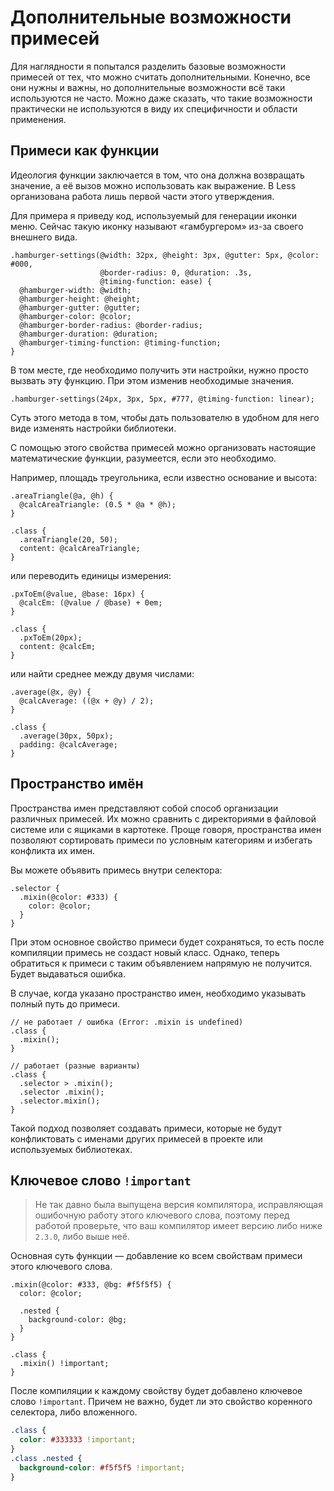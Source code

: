 # Дополнительные возможности примесей

Для наглядности я попытался разделить базовые возможности примесей от тех, что можно считать дополнительными. Конечно, все они нужны и важны, но дополнительные возможности всё таки используются не часто. Можно даже сказать, что такие возможности практически не используются в виду их специфичности и области применения.




## Примеси как функции

Идеология функции заключается в том, что она должна возвращать значение, а её вызов можно использовать как выражение. В Less организована работа лишь первой части этого утверждения.

Для примера я приведу код, используемый для генерации иконки меню. Сейчас такую иконку называют «гамбургером» из-за своего внешнего вида.

```less
.hamburger-settings(@width: 32px, @height: 3px, @gutter: 5px, @color: #000,
                    @border-radius: 0, @duration: .3s,
                    @timing-function: ease) {
  @hamburger-width: @width;
  @hamburger-height: @height;
  @hamburger-gutter: @gutter;
  @hamburger-color: @color;
  @hamburger-border-radius: @border-radius;
  @hamburger-duration: @duration;
  @hamburger-timing-function: @timing-function;
}
```

В том месте, где необходимо получить эти настройки, нужно просто вызвать эту функцию. При этом изменив необходимые значения.

```less
.hamburger-settings(24px, 3px, 5px, #777, @timing-function: linear);
```

Суть этого метода в том, чтобы дать пользователю в удобном для него виде изменять настройки библиотеки.

С помощью этого свойства примесей можно организовать настоящие математические функции, разумеется, если это необходимо.

Например, площадь треугольника, если известно основание и высота:

```less
.areaTriangle(@a, @h) {
  @calcAreaTriangle: (0.5 * @a * @h);
}

.class {
  .areaTriangle(20, 50);
  content: @calcAreaTriangle;
}
```

или переводить единицы измерения:

```less
.pxToEm(@value, @base: 16px) {
  @calcEm: (@value / @base) + 0em;
}

.class {
  .pxToEm(20px);
  content: @calcEm;
}
```

или найти среднее между двумя числами:

```less
.average(@x, @y) {
  @calcAverage: ((@x + @y) / 2);
}

.class {
  .average(30px, 50px);
  padding: @calcAverage;
}
```




## Пространство имён

Пространства имен представляют собой способ организации различных примесей. Их можно сравнить с директориями в файловой системе или с ящиками в картотеке. Проще говоря, пространства имен позволяют сортировать примеси по условным категориям и избегать конфликта их имен.

Вы можете объявить примесь внутри селектора:

```less
.selector {
  .mixin(@color: #333) {
    color: @color;
  }
}
```

При этом основное свойство примеси будет сохраняться, то есть после компиляции примесь не создаст новый класс. Однако, теперь обратиться к примеси с таким объявлением напрямую не получится. Будет выдаваться ошибка.

В случае, когда указано пространство имен, необходимо указывать полный путь до примеси.

```less
// не работает / ошибка (Error: .mixin is undefined)
.class {
  .mixin();
}

// работает (разные варианты)
.class {
  .selector > .mixin();
  .selector .mixin();
  .selector.mixin();
}
```

Такой подход позволяет создавать примеси, которые не будут конфликтовать с именами других примесей в проекте или используемых библиотеках.




## Ключевое слово `!important`

> Не так давно была выпущена версия компилятора, исправляющая ошибочную работу этого ключевого слова, поэтому перед работой проверьте, что ваш компилятор имеет версию либо ниже `2.3.0`, либо выше неё.

Основная суть функции — добавление ко всем свойствам примеси этого ключевого слова.

```less
.mixin(@color: #333, @bg: #f5f5f5) {
  color: @color;
  
  .nested {
    background-color: @bg;
  }
}

.class {
  .mixin() !important;
}
```

После компиляции к каждому свойству будет добавлено ключевое слово `!important`. Причем не важно, будет ли это свойство коренного селектора, либо вложенного.

```css
.class {
  color: #333333 !important;
}
.class .nested {
  background-color: #f5f5f5 !important;
}

```